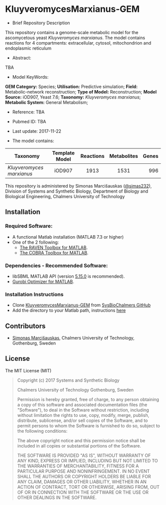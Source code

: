 # KluyveromycesMarxianus-GEM

- Brief Repository Description

This repository contains a genome-scale metabolic model for the ascomycetous yeast _Kluyveromyces marxianus_. The model contains reactions for 4 compartments: extracellular, cytosol, mitochondrion and endoplasmic reticulum

- Abstract:

TBA

- Model KeyWords:

**GEM Category:** Species; **Utilisation:** Predictive simulation; **Field:** Metabolic-network reconstruction; **Type of Model:** Reconstruction; **Model Source:** iOD907, Yeast 7.6; **Taxonomy:** _Kluyveromyces marxianus_; **Metabolic System:** General Metabolism;

- Reference:  TBA

- Pubmed ID: TBA

- Last update: 2017-11-22

- The model contains:

|Taxonomy | Template Model | Reactions | Metabolites| Genes |
| ------------- |:-------------:|:-------------:|:-------------:|-----:|
|_Kluyveromyces marxianus_ | iOD907 | 1913|	1531|	996|

This repository is administered by Simonas Marcišauskas ([@simas232](https://github.com/simas232)), Division of Systems and Synthetic Biology, Department of Biology and Biological Engineering, Chalmers University of Technology




## Installation

### Required Software:

* A functional Matlab installation (MATLAB 7.3 or higher)
* One of the 2 following:
  * [The RAVEN Toolbox for MATLAB](https://github.com/SysBioChalmers/RAVEN).
  * [The COBRA Toolbox for MATLAB](https://github.com/opencobra/cobratoolbox).

### Dependencies - Recommended Software:
* libSBML MATLAB API (version [5.15.0](https://sourceforge.net/projects/sbml/files/libsbml/5.15.0/stable/MATLAB%20interface/) is recommended).
* [Gurobi Optimizer for MATLAB](http://www.gurobi.com/registration/download-reg).


### Installation Instructions
* Clone [KluyveromycesMarxianus-GEM](https://github.com/SysBioChalmers/KluyveromycesMarxianus-GEM) from [SysBioChalmers GitHub](https://github.com/SysBioChalmers)
* Add the directory to your Matlab path, instructions [here](https://se.mathworks.com/help/matlab/ref/addpath.html?requestedDomain=www.mathworks.com)


## Contributors
- [Simonas Marcišauskas](https://www.chalmers.se/en/staff/Pages/simmarc.aspx), Chalmers University of Technology, Gothenburg, Sweden

## License
The MIT License (MIT)

> Copyright (c) 2017 Systems and Synthetic Biology
>
> Chalmers University of Technology Gothenburg, Sweden
>
>Permission is hereby granted, free of charge, to any person obtaining a copy
of this software and associated documentation files (the "Software"), to deal
in the Software without restriction, including without limitation the rights
to use, copy, modify, merge, publish, distribute, sublicense, and/or sell
copies of the Software, and to permit persons to whom the Software is
furnished to do so, subject to the following conditions:
>
>The above copyright notice and this permission notice shall be included in all
copies or substantial portions of the Software.
>
>THE SOFTWARE IS PROVIDED "AS IS", WITHOUT WARRANTY OF ANY KIND, EXPRESS OR
IMPLIED, INCLUDING BUT NOT LIMITED TO THE WARRANTIES OF MERCHANTABILITY,
FITNESS FOR A PARTICULAR PURPOSE AND NONINFRINGEMENT. IN NO EVENT SHALL THE
AUTHORS OR COPYRIGHT HOLDERS BE LIABLE FOR ANY CLAIM, DAMAGES OR OTHER
LIABILITY, WHETHER IN AN ACTION OF CONTRACT, TORT OR OTHERWISE, ARISING FROM,
OUT OF OR IN CONNECTION WITH THE SOFTWARE OR THE USE OR OTHER DEALINGS IN THE
SOFTWARE.